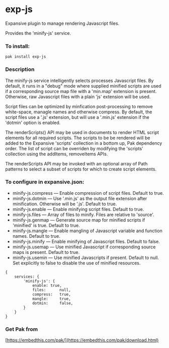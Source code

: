 exp-js
===

Expansive plugin to manage rendering Javascript files.

Provides the 'minify-js' service.

### To install:

    pak install exp-js

### Description

The minify-js service intelligently selects processes Javascript files. By default, it runs in a "debug"
mode where supplied minified scripts are used if a corresponding source map file with a 'min.map' extension is present.
Otherwise, raw Javascript files with a plain 'js' extension will be used.

Script files can be optimized by minfication post-processing to remove white-space, managle names and otherwise compress.
By default, the script files use a '.js' extension, but will use a '.min.js' extension if the 'dotmin' option is
enabled.

The renderScripts() API may be used in documents to render HTML script elements for all required scripts. The scripts
to be be rendered will be added to the Expansive 'scripts' collection in a bottom up, Pak dependency order. The list of
script can be overriden by modifying the 'scripts' collection using the addItems, removeItems APIs.

The renderScripts API may be invoked with an optional array of Path patterns to select a subset of scripts for which 
to create script elements.

### To configure in expansive.json:

* minify-js.compress &mdash; Enable compression of script files. Default to true.
* minify-js.dotmin &mdash; Use '.min.js' as the output file extension after minification. Otherwise will be 
    '.js'.  Default to true.
* minify-js.enable &mdash; Enable minifying script files. Default to true.
* minify-js.files &mdash; Array of files to minify. Files are relative to 'source'.
* minify-js.genmap &mdash; Generate source map for minified scripts if 'minified' is true. Default to true.
* minify-js.mangle &mdash; Enable mangling of Javascript variable and function names. Default to true.
* minify-js.minify &mdash; Enable minifying of Javascript files. Default to false.
* minify-js.usemap &mdash; Use minified Javascript if corresponding source maps is present. Default to true.
* minify-js.usemin &mdash; Use minified Javascripts if present. Default to null. Set explicitly to false
    to disable the use of minified resources.

```
{
    services: {
        'minify-js': {
            enable: true,
            files:      null,
            compress:   true,
            mangle:     true,
            dotmin:     false,
        }
    }
}
```

### Get Pak from

[https://embedthis.com/pak/](https://embedthis.com/pak/download.html)
